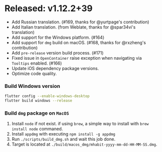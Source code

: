 <!--
Title: Pre-Released or Released: v1.2.3+xx
-->

# Released: v1.12.2+39

- Add Russian translation. (#169, thanks for @yurtpage's contribution)
- Add Italian translation. (from Weblate, thanks for @spar34vi's translation)
- Add support for the Windows platform. (#164)
- Add support for `dmg` build on macOS. (#168, thanks for @rxzheng's contribution)
- Add `pre-release` version build process. (#171)
- Fixed issue in `OpenContainer` raise exception when navigating via `Tooltips` enabled. (#166)
- Update iOS dependency package versions.
- Optimize code quality.

### Build Windows version

```sh
flutter config --enable-windows-desktop
flutter build windows --release
```

### Build `dmg` package on `MacOS`

1. Install `node` if not exist. if using `brew`, a simple way to install with `brew install node` commaned.
2. Install `appdmg` with executing `npm install -g appdmg`
3. Run `./scripts/build_dmg.sh` and wait this job done.
4. Target is located at `./build/macos_dmg/mhabit-yyyy-mm-dd-HH-MM-SS.dmg`.
